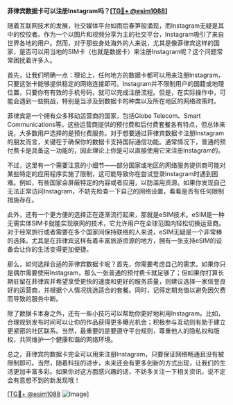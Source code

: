 **菲律宾数据卡可以注册Instagram吗？[[TG💪+ @esim1088](https://t.me/s/esim1088)]**

随着互联网技术的发展，社交媒体平台如雨后春笋般涌现，而Instagram无疑是其中的佼佼者。作为一个以图片和视频分享为主的社交平台，Instagram吸引了来自世界各地的用户。然而，对于那些身处海外的人来说，尤其是像菲律宾这样的国家，是否可以用当地的SIM卡（也就是数据卡）来注册Instagram呢？这个问题常常困扰着许多人。

首先，让我们明确一点：理论上，任何地方的数据卡都可以用来注册Instagram，只要这张卡能够提供稳定的网络连接即可。Instagram并不限制用户的国籍或地理位置，只要你有有效的手机号码，就可以完成注册流程。但是，在实际操作中，可能会遇到一些挑战，特别是当涉及到数据卡的种类以及所在地区的网络政策时。

菲律宾是一个拥有众多移动运营商的国家，包括Globe Telecom、Smart Communications等。这些运营商提供的预付费和后付费套餐各有特点，但总体来说，大多数用户选择的是预付费服务。对于想要通过菲律宾数据卡注册Instagram的朋友而言，关键在于确保你的数据卡支持国际通信功能。通常情况下，普通的预付费卡是具备这一功能的，因此理论上你是可以直接使用它来注册Instagram的。

不过，这里有一个需要注意的小细节——部分国家或地区的网络服务提供商可能对某些特定的应用程序实施了限制，这可能导致你在尝试登录Instagram时遇到困难。例如，有些国家会屏蔽特定的内容或者应用，以防滥用资源。如果你发现自己无法正常访问Instagram，不妨先检查一下自己的网络设置，看看是否有任何限制措施存在。

此外，还有一个更方便的选择正在逐渐流行起来，那就是eSIM技术。eSIM是一种无需实体SIM卡就能实现联网的技术，它允许用户在全球范围内轻松切换运营商。对于经常旅行或者需要在多个国家间保持联络的人来说，eSIM无疑是一个非常棒的选择。尤其是在菲律宾这样有着丰富旅游资源的地方，拥有一张支持eSIM的设备会让你的生活变得更加便捷。

那么，如何选择合适的菲律宾数据卡呢？首先，你需要考虑自己的需求。如果你只是偶尔需要使用Instagram，那么一张普通的预付费卡就足够了；但如果你打算长期驻留在菲律宾并希望享受更快的速度和更好的服务质量，则建议选择一家信誉良好的运营商，并根据个人情况挑选适合的套餐。同时，记得定期充值以避免因欠费而导致的服务中断。

除了数据卡本身之外，还有一些小技巧可以帮助你更好地利用Instagram。比如，合理规划发布时间可以让你的作品获得更多曝光机会；积极参与互动则有助于建立更紧密的社区联系。当然，最重要的是要遵守平台规则，尊重他人的隐私权和版权，共同维护一个健康和谐的网络环境。

总之，菲律宾的数据卡完全可以用来注册Instagram，只要保证网络畅通且没有被限制即可。当然，随着科技的进步，未来还会有更多创新的方式出现，让我们的生活更加丰富多彩。如果你对这方面感兴趣的话，不妨多关注一下相关资讯，说不定会有意想不到的新发现哦！

[[TG💪+ @esim1088](https://t.me/s/esim1088) ![Image](https://i.postimg.cc/4NQfJmqS/Snipaste-2025-05-13-00-14-12.png)]